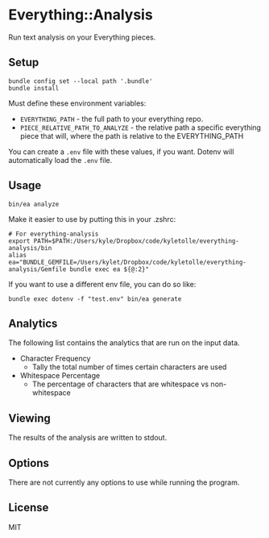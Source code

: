# Everything::Analysis

Run text analysis on your Everything pieces.

## Setup

```
bundle config set --local path '.bundle'
bundle install
```

Must define these environment variables:

- `EVERYTHING_PATH` - the full path to your everything repo.
- `PIECE_RELATIVE_PATH_TO_ANALYZE` - the relative path a specific everything piece that will, where the path is relative to the EVERYTHING_PATH

You can create a `.env` file with these values, if you want. Dotenv will automatically load the `.env` file.

## Usage

```
bin/ea analyze
```

Make it easier to use by putting this in your .zshrc:

```
# For everything-analysis
export PATH=$PATH:/Users/kyle/Dropbox/code/kyletolle/everything-analysis/bin
alias ea="BUNDLE_GEMFILE=/Users/kylet/Dropbox/code/kyletolle/everything-analysis/Gemfile bundle exec ea ${@:2}"
```

If you want to use a different env file, you can do so like:
```
bundle exec dotenv -f "test.env" bin/ea generate
```

## Analytics

The following list contains the analytics that are run on the input data.

- Character Frequency
  - Tally the total number of times certain characters are used
- Whitespace Percentage
  - The percentage of characters that are whitespace vs non-whitespace



## Viewing

The results of the analysis are written to stdout.

## Options

There are not currently any options to use while running the program.

## License

MIT
